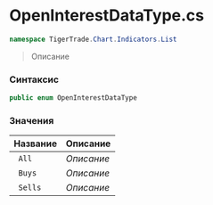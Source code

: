 
# OpenInterestDataType.cs
```csharp
namespace TigerTrade.Chart.Indicators.List
```



> Описание

### Синтаксис
```csharp
public enum OpenInterestDataType
```


### Значения
| Название | Описание |
| --- | --- |
| ` All` | *Описание* |
| ` Buys` | *Описание* |
| ` Sells` | *Описание* |



